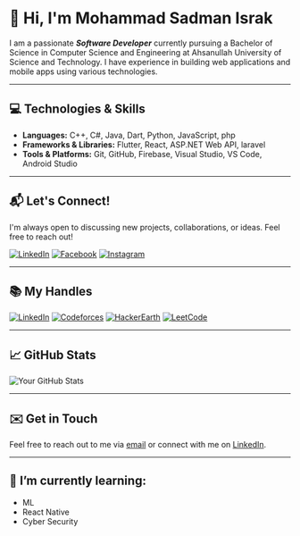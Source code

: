 # 👋 Hi, I'm Mohammad Sadman Israk

I am a passionate ***Software Developer*** currently pursuing a Bachelor of Science in Computer Science and Engineering at Ahsanullah University of Science and Technology. I have experience in building web applications and mobile apps using various technologies.

---

## 💻 Technologies & Skills

- **Languages:** C++, C#, Java, Dart, Python, JavaScript, php
- **Frameworks & Libraries:** Flutter, React, ASP.NET Web API, laravel
- **Tools & Platforms:** Git, GitHub, Firebase, Visual Studio, VS Code, Android Studio

---

## 📬 Let's Connect!

I'm always open to discussing new projects, collaborations, or ideas. Feel free to reach out!

[![LinkedIn](https://img.shields.io/badge/LinkedIn-@Mohammad_Sadman_Israk-black?style=for-the-badge&logo=linkedin&logoColor=white)](https://www.linkedin.com/in/mohammad-sadman-israk-64b49a216/) [![Facebook](https://img.shields.io/badge/Facebook-@Sadman_Soumyo-black?style=for-the-badge&logo=facebook&logoColor=white)](https://www.facebook.com/profile.php?id=100008047544954) [![Instagram](https://img.shields.io/badge/Instagram-@Sadman_Soumyo-black?style=for-the-badge&logo=instagram&logoColor=white)](https://www.instagram.com/mohammad_sadman_002/) 

---

## 📚 My Handles

[![LinkedIn](https://img.shields.io/badge/CodeChef-@defalt001-black?style=for-the-badge&logo=codechef&logoColor=white)](https://www.codechef.com/users/defalt001) [![Codeforces](https://img.shields.io/badge/Codeforces-@www.soumyo-black?style=for-the-badge&logo=codeforces&logoColor=white)](https://codeforces.com/profile/www.soumyo) [![HackerEarth](https://img.shields.io/badge/HackerEarth-@Soumyo_Sadman-black?style=for-the-badge&logo=hackerearth&logoColor=white)](https://www.hackerearth.com/@www.soumyo) [![LeetCode](https://img.shields.io/badge/LeetCode-@defalt-black?style=for-the-badge&logo=leetcode&logoColor=white)](https://leetcode.com/u/user1906MC/) 


---

## 📈 GitHub Stats

![Your GitHub Stats](https://github-readme-stats.vercel.app/api?username=Soumyo001&show_icons=true&theme=radical)

---

## ✉️ Get in Touch

Feel free to reach out to me via [email](mailto:www.soumyo@gmail.com) or connect with me on [LinkedIn](https://www.linkedin.com/in/mohammad-sadman-israk-64b49a216/).

---

## 🌱 I’m currently learning:
- ML
- React Native
- Cyber Security



